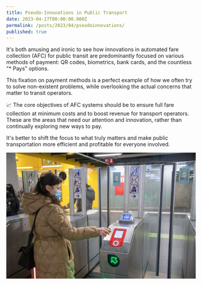 ```yaml
---
title: Pseudo-Innovations in Public Transport
date: 2023-04-27T00:00:00.000Z
permalink: /posts/2023/04/pseudoinnovations/
published: true
---
```


It's both amusing and ironic to see how innovations in automated fare collection (AFC) for public transit are predominantly focused on various methods of payment: QR codes, biometrics, bank cards, and the countless "* Pays" options.

This fixation on payment methods is a perfect example of how we often try to solve non-existent problems, while overlooking the actual concerns that matter to transit operators.

📈 The core objectives of AFC systems should be to ensure full fare collection at minimum costs and to boost revenue for transport operators. These are the areas that need our attention and innovation, rather than continually exploring new ways to pay.

It's better to shift the focus to what truly matters and make public transportation more efficient and profitable for everyone involved.

![fare payments](/images/1683059074933.jpg)
